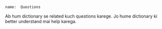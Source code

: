 ```ngMeta
name:  Questions

```

Ab hum dictionary se related kuch questions karege. Jo hume dictionary ki better understand mai help karega.